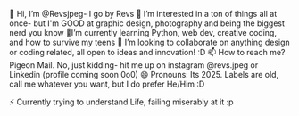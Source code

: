 👋 Hi, I’m @Revsjpeg- I go by Revs
👀 I’m interested in a ton of things all at once- but I'm GOOD at graphic design, photography and being the biggest nerd you know
🤖I’m currently learning Python, web dev, creative coding, and how to survive my teens
💞️ I’m looking to collaborate on anything design or coding related, all open to ideas and innovation! :D
📫 How to reach me? Pigeon Mail. No, just kidding- hit me up on instagram @revs.jpeg or Linkedin (profile coming soon 0o0)
😄 Pronouns: Its 2025. Labels are old, call me whatever you want, but I do prefer He/Him :D

⚡ Currently trying to understand Life, failing miserably at it :p

